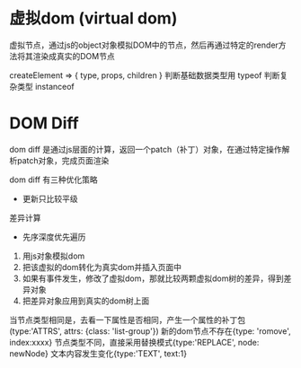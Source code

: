 # 虚拟dom (virtual dom)
虚拟节点，通过js的object对象模拟DOM中的节点，然后再通过特定的render方法将其渲染成真实的DOM节点

createElement => { type, props, children }
判断基础数据类型用 typeof 判断复杂类型 instanceof

# DOM Diff
dom diff 是通过js层面的计算，返回一个patch（补丁）对象，在通过特定操作解析patch对象，完成页面渲染

dom diff 有三种优化策略
  - 更新只比较平级

差异计算
  - 先序深度优先遍历
   1. 用js对象模拟dom
   2. 把该虚拟的dom转化为真实dom并插入页面中
   3. 如果有事件发生，修改了虚拟dom，那就比较两颗虚拟dom树的差异，得到差异对象
   4. 把差异对象应用到真实的dom树上面

当节点类型相同是，去看一下属性是否相同，产生一个属性的补丁包(type:'ATTRS', attrs: {class: 'list-group'})
新的dom节点不存在{type: 'romove', index:xxxx}
节点类型不同，直接采用替换模式{type:'REPLACE', node: newNode}
文本内容发生变化{type:'TEXT', text:1}